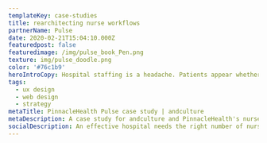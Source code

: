 ```yaml
---
templateKey: case-studies
title: rearchitecting nurse workflows
partnerName: Pulse
date: 2020-02-21T15:04:10.000Z
featuredpost: false
featuredimage: /img/pulse_book_Pen.png
texture: img/pulse_doodle.png
color: '#76c1b9'
heroIntroCopy: Hospital staffing is a headache. Patients appear whether you are properly staffed or not. How could PinnacleHealth nurse managers make real-time, data-driven decisions on how many nurses to have on hand, rather than best guesses using limited data locked in spreadsheets?
tags:
  - ux design
  - web design
  - strategy
metaTitle: PinnacleHealth Pulse case study | andculture
metaDescription: A case study for andculture and PinnacleHealth's nurse scheduling platform
socialDescription: An effective hospital needs the right number of nurses at the right time. andculture and PinnacleHealth (UPMC) developed a solution that's just what the doctor ordered.
---
```

